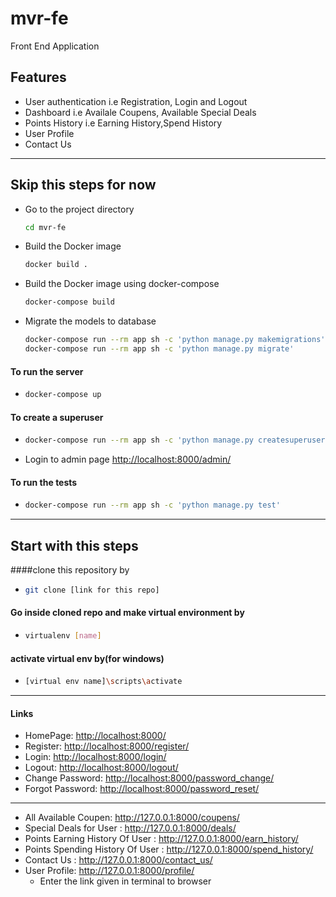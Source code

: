# mvr-fe
Front End Application

## Features
- User authentication i.e Registration, Login and Logout
- Dashboard i.e Availale Coupens, Available Special Deals
- Points History i.e Earning History,Spend History
- User Profile 
- Contact Us

- ----------------------------------------------------------------------------------------------
## Skip this steps for now
- Go to the project directory
  ```bash
  cd mvr-fe
  ```
- Build the Docker image
  ```bash
  docker build .
  ```
- Build the Docker image using docker-compose
  ```bash
  docker-compose build
  ```
- Migrate the models to database
  ```bash
  docker-compose run --rm app sh -c 'python manage.py makemigrations'
  docker-compose run --rm app sh -c 'python manage.py migrate'
  ```


#### To run the server
-   ```bash
    docker-compose up
    ```
#### To create a superuser
- ```bash
  docker-compose run --rm app sh -c 'python manage.py createsuperuser'
  ```
- Login to admin page
  <http://localhost:8000/admin/>


#### To run the tests
- ```bash
  docker-compose run --rm app sh -c 'python manage.py test'
  ```
- --------------------------------------------------------------------------
## Start with this steps

####clone this repository by 
- ```bash
  git clone [link for this repo]
  ```
#### Go inside cloned repo and make virtual environment by 
- ```bash
  virtualenv [name]
  ```
  
 #### activate virtual env by(for windows)
- ```bash
  [virtual env name]\scripts\activate
  ```
 


- --------------------------------------------------------------------------

#### Links
- HomePage: <http://localhost:8000/>
- Register: <http://localhost:8000/register/>
- Login: <http://localhost:8000/login/>
- Logout: <http://localhost:8000/logout/>
- Change Password: <http://localhost:8000/password_change/>
- Forgot Password: <http://localhost:8000/password_reset/>
- -----------------------------------------------------------
- All Available Coupen: <http://127.0.0.1:8000/coupens/>
- Special Deals for User : <http://127.0.0.1:8000/deals/>
- Points Earning History Of User : <http://127.0.0.1:8000/earn_history/>
- Points Spending History Of User : <http://127.0.0.1:8000/spend_history/>
- Contact Us : <http://127.0.0.1:8000/contact_us/>
- User Profile: <http://127.0.0.1:8000/profile/>
  - Enter the link given in terminal to browser
 
